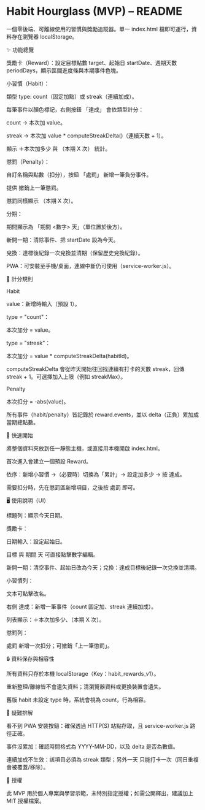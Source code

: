 # Habit Hourglass (MVP) – README

一個零後端、可離線使用的習慣與獎勵追蹤器。單一 index.html 檔即可運行，資料存在瀏覽器 localStorage。

✨ 功能總覽

獎勵卡（Reward）：設定目標點數 target、起始日 startDate、週期天數 periodDays，顯示區間進度條與本期事件色塊。

小習慣（Habit）：

類型 type: count（固定加點）或 streak（連續加成）。

每筆事件以顏色標記，右側按鈕 「達成」 會依類型計分：

count → 本次加 value。

streak → 本次加 value * computeStreakDelta()（連續天數 + 1）。

顯示 ＋本次加多少 與 （本期 X 次） 統計。

懲罰（Penalty）：

自訂名稱與點數（扣分），按鈕 「處罰」 新增一筆負分事件。

提供 撤銷上一筆懲罰。

懲罰同樣顯示 （本期 X 次）。

分期：

期間顯示為 「期間 <數字> 天」（單位置於後方）。

新開一期：清除事件、把 startDate 設為今天。

兌換：達標後紀錄一次兌換並清期（保留歷史兌換紀錄）。

PWA：可安裝至手機/桌面，連線中斷仍可使用（service-worker.js）。

🧮 計分規則

Habit

value：新增時輸入（預設 1）。

type = "count"：

本次加分 = value。

type = "streak"：

本次加分 = value * computeStreakDelta(habitId)。

computeStreakDelta 會從昨天開始往回找連續有打卡的天數 streak，回傳 streak + 1。可選擇加入上限（例如 streakMax）。

Penalty

本次扣分 = -abs(value)。

所有事件（habit/penalty）皆記錄於 reward.events，並以 delta（正負）累加成當期總點數。


🚀 快速開始

將整個資料夾放到任一靜態主機，或直接用本機開啟 index.html。

首次進入會建立一個預設 Reward。

依序：新增小習慣 →（必要時）切換為「累計」→ 設定加多少 → 按 達成。

需要扣分時，先在懲罰區新增項目，之後按 處罰 即可。


🖥️ 使用說明（UI）

標題列：顯示今天日期。

獎勵卡：

日期輸入：設定起始日。

目標 與 期間 天 可直接點擊數字編輯。

新開一期：清空事件、起始日改為今天；兌換：達成目標後紀錄一次兌換並清期。

小習慣列：

文本可點擊改名。

右側 達成：新增一筆事件（count 固定加、streak 連續加成）。

列表顯示：＋本次加多少、（本期 X 次）。

懲罰列：

處罰 新增一次扣分；可撤銷「上一筆懲罰」。

🔒 資料保存與相容性

所有資料只存於本機 localStorage（Key：habit_rewards_v1）。

重新整理/離線皆不會遺失資料；清瀏覽器資料或更換裝置會遺失。

舊版 habit 未設定 type 時，系統會視為 count，行為相容。

🐞 疑難排解

看不到 PWA 安裝按鈕：確保透過 HTTP(S) 站點存取，且 service-worker.js 路徑正確。

事件沒累加：確認時間格式為 YYYY-MM-DD，以及 delta 是否為數值。

連續加成不生效：該項目必須為 streak 類型；另外一天 只能打卡一次（同日重複會被覆蓋/移除）。


📄 授權

此 MVP 用於個人專案與學習示範，未特別指定授權；如需公開釋出，建議加上 MIT 授權檔案。

